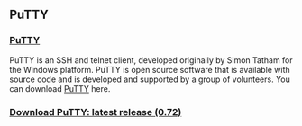 ## PuTTY
### [PuTTY](https://www.putty.org)
PuTTY is an SSH and telnet client, developed originally by Simon Tatham for the Windows platform. 
PuTTY is open source software that is available with source code and is developed and supported by a group of volunteers.
You can download [PuTTY](https://www.chiark.greenend.org.uk/~sgtatham/putty/latest.html) here.
### [Download PuTTY: latest release (0.72)](https://www.chiark.greenend.org.uk/~sgtatham/putty/latest.html)
